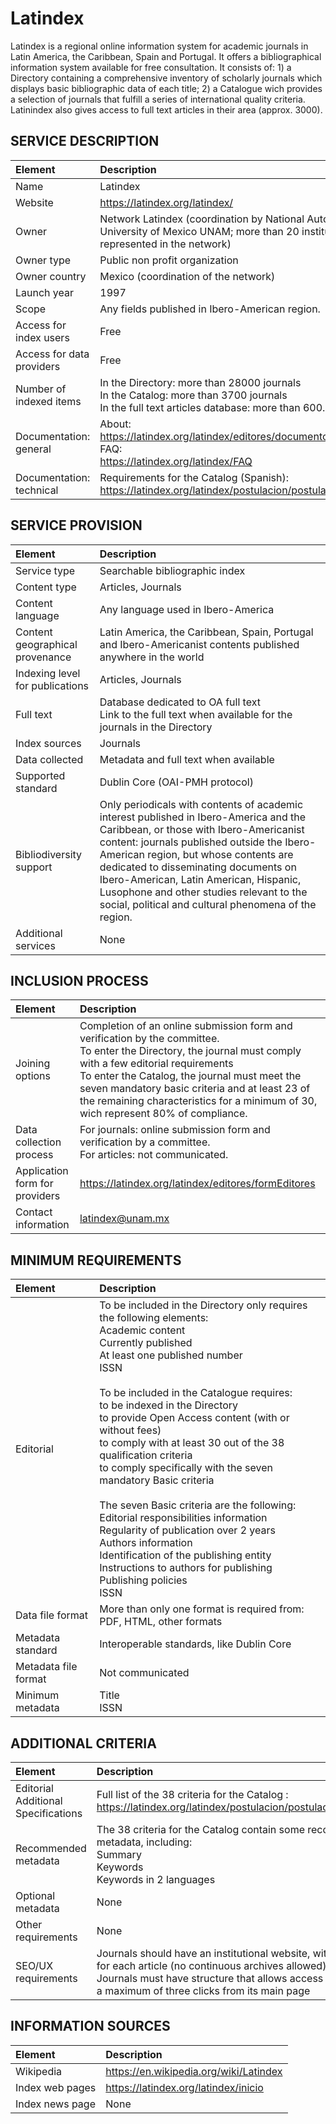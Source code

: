 # Latindex

Latindex is a regional online information system for academic journals in Latin America, the Caribbean, Spain and Portugal. It offers a bibliographical information system available for free consultation. It consists of: 1) a Directory containing a comprehensive inventory of scholarly journals which displays basic bibliographic data of each title; 2) a Catalogue wich provides a selection of journals that fulfill a series of international quality criteria. Latinindex also gives access to full text articles in their area (approx. 3000).


## SERVICE DESCRIPTION

| Element | Description |
| :- | :- |
| Name | Latindex |
| Website | https://latindex.org/latindex/ |
| Owner | Network Latindex (coordination by National Autonomous University of Mexico UNAM; more than 20 institutions represented in the network) |
| Owner type | Public non profit organization |
| Owner country | Mexico (coordination of the network) |
| Launch year | 1997 |
| Scope | Any fields published in Ibero-American region. |
| Access for index users | Free |
| Access for data providers | Free |
| Number of indexed items | In the Directory: more than 28000 journals<br>In the Catalog: more than 3700 journals<br>In the full text articles database: more than 600.000 articles |
| Documentation: general | About:<br>https://latindex.org/latindex/editores/documentosLatindex  <br>FAQ: <br>https://latindex.org/latindex/FAQ    |
| Documentation: technical | Requirements for the Catalog (Spanish): https://latindex.org/latindex/postulacion/postulacionCatalogo  |

## SERVICE PROVISION

| Element | Description |
| :- | :- |
| Service type | Searchable bibliographic index |
| Content type | Articles, Journals |
| Content language | Any language used in Ibero-America |
| Content geographical provenance | Latin America, the Caribbean, Spain, Portugal and Ibero-Americanist contents published anywhere in the world |
| Indexing level for publications | Articles, Journals |
| Full text | Database dedicated to OA full text<br>Link to the full text when available for the journals in the Directory |
| Index sources | Journals |
| Data collected | Metadata and full text when available |
| Supported standard | Dublin Core (OAI-PMH protocol) |
| Bibliodiversity support | Only periodicals with contents of academic interest published in Ibero-America and the Caribbean, or those with Ibero-Americanist content: journals published outside the Ibero-American region, but whose contents are dedicated to disseminating documents on Ibero-American, Latin American, Hispanic, Lusophone and other studies relevant to the social, political and cultural phenomena of the region. |
| Additional services | None |

## INCLUSION PROCESS

| Element | Description |
| :- | :- |
| Joining options | Completion of an online submission form and verification by the committee. <br>To enter the Directory, the journal must comply with a few editorial requirements<br>To enter the Catalog, the journal must meet the seven mandatory basic criteria and at least 23 of the remaining characteristics for a minimum of 30, wich represent 80% of compliance.  |
| Data collection process | For journals: online submission form and verification by a committee.<br>For articles: not communicated. |
| Application form for providers | https://latindex.org/latindex/editores/formEditores |
| Contact information | latindex@unam.mx  |

## MINIMUM REQUIREMENTS

| Element | Description |
| :- | :- |
| Editorial | To be included in the Directory only requires the following elements:<br>Academic content<br>Currently published<br>At least one published number<br>ISSN<br><br>To be included in the Catalogue requires:<br>to be indexed in the Directory <br>to provide Open Access content (with or without fees)<br>to comply with at least 30 out of the 38 qualification criteria<br>to comply specifically with the seven mandatory Basic criteria<br><br>The seven Basic criteria are the following:<br>Editorial responsibilities information<br>Regularity of publication over 2 years<br>Authors information<br>Identification of the publishing entity<br>Instructions to authors for publishing<br>Publishing policies<br>ISSN |
| Data file format | More than only one format is required from: PDF, HTML, other formats |
| Metadata standard | Interoperable standards, like Dublin Core |
| Metadata file format | Not communicated |
| Minimum metadata | Title<br>ISSN |

## ADDITIONAL CRITERIA

| Element | Description |
| :- | :- |
| Editorial Additional Specifications | Full list of the 38 criteria for the Catalog : https://latindex.org/latindex/postulacion/postulacionCatalogo |
| Recommended metadata | The 38 criteria for the Catalog contain some recommended metadata, including:<br>Summary<br>Keywords<br>Keywords in 2 languages |
| Optional metadata | None |
| Other requirements | None |
| SEO/UX requirements | Journals should have an institutional website, with webpages for each article (no continuous archives allowed)<br>Journals must have structure that allows access to articles in a maximum of three clicks from its main page |

## INFORMATION SOURCES

| Element | Description |
| :- | :- |
| Wikipedia | https://en.wikipedia.org/wiki/Latindex |
| Index web pages | https://latindex.org/latindex/inicio |
| Index news page | None |